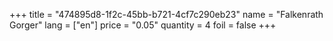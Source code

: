 +++
title = "474895d8-1f2c-45bb-b721-4cf7c290eb23"
name = "Falkenrath Gorger"
lang = ["en"]
price = "0.05"
quantity = 4
foil = false
+++
